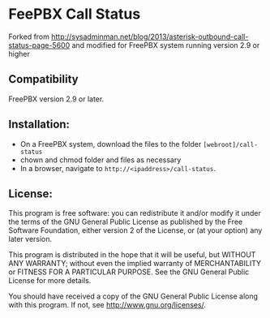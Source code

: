 FeePBX Call Status
===================

Forked from http://sysadminman.net/blog/2013/asterisk-outbound-call-status-page-5600 and modified for FreePBX system running version 2.9 or higher

## Compatibility
FreePBX version 2.9 or later. 

## Installation:
* On a FreePBX system, download the files to the folder `[webroot]/call-status`
* chown and chmod folder and files as necessary
* In a browser, navigate to `http://<ipaddress>/call-status`.

## License:
This program is free software: you can redistribute it and/or modify it under the terms of the GNU General Public License as published by the Free Software Foundation, either version 2 of the License, or (at your option) any later version.

This program is distributed in the hope that it will be useful, but WITHOUT ANY WARRANTY; without even the implied warranty of MERCHANTABILITY or FITNESS FOR A PARTICULAR PURPOSE.  See the GNU General Public License for more details.

You should have received a copy of the GNU General Public License along with this program.  If not, see <http://www.gnu.org/licenses/>.
